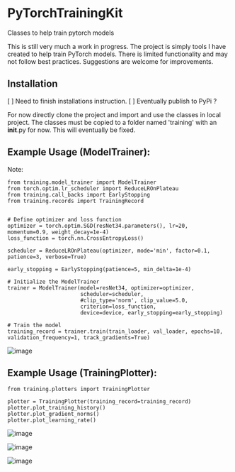 # PyTorchTrainingKit
Classes to help train pytorch models

This is still very much a work in progress.  The project is simply tools I have created to help train PyTorch models. There is limited functionality and may not follow best practices. Suggestions are welcome for improvements.


## Installation
[ ] Need to finish installations instruction.
[ ] Eventually publish to PyPi ?

For now directly clone the project and import and use the classes in local project. The classes must be copied to a folder named 'training' with an __init__.py for now.  This will eventually be fixed.

## Example Usage (ModelTrainer):
Note:
```
from training.model_trainer import ModelTrainer
from torch.optim.lr_scheduler import ReduceLROnPlateau
from training.call_backs import EarlyStopping
from training.records import TrainingRecord


# Define optimizer and loss function
optimizer = torch.optim.SGD(resNet34.parameters(), lr=20, momentum=0.9, weight_decay=1e-4)
loss_function = torch.nn.CrossEntropyLoss()

scheduler = ReduceLROnPlateau(optimizer, mode='min', factor=0.1, patience=3, verbose=True)

early_stopping = EarlyStopping(patience=5, min_delta=1e-4)

# Initialize the ModelTrainer
trainer = ModelTrainer(model=resNet34, optimizer=optimizer, 
                       scheduler=scheduler, 
                       #clip_type='norm', clip_value=5.0,
                       criterion=loss_function, 
                       device=device, early_stopping=early_stopping)

# Train the model
training_record = trainer.train(train_loader, val_loader, epochs=10, validation_frequency=1, track_gradients=True)
```

![image](https://github.com/twobit-five/PyTorchTrainingKit/assets/69398054/1f5c117a-5fee-4d2a-b19d-44f648d4204f)

## Example Usage (TrainingPlotter):

```
from training.plotters import TrainingPlotter

plotter = TrainingPlotter(training_record=training_record)
plotter.plot_training_history()
plotter.plot_gradient_norms()
plotter.plot_learning_rate()
```

![image](https://github.com/twobit-five/PyTorchTrainingKit/assets/69398054/472dcd6e-e5a3-42af-b7fd-0d5c03a8e172)

![image](https://github.com/twobit-five/PyTorchTrainingKit/assets/69398054/66bec286-8759-4a7f-bf0c-e527c243e7c8)

![image](https://github.com/twobit-five/PyTorchTrainingKit/assets/69398054/1429de92-221f-4d71-b2fa-d11b3ea8c64d)






